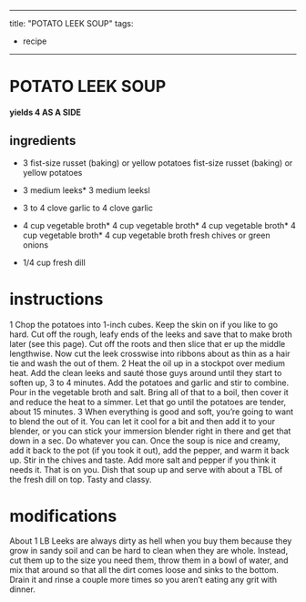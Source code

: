 

	
---
title: "POTATO LEEK SOUP"
tags:
  - recipe
---
# POTATO LEEK SOUP
#### yields 4 AS A SIDE
## ingredients
* 3 fist-size russet (baking) or yellow potatoes fist-size russet (baking) or yellow potatoes
* 3 medium leeks* 3 medium leeksl

* 3 to 4 clove garlic to 4 clove garlic
* 4 cup vegetable broth* 4 cup vegetable broth* 4 cup vegetable broth* 4 cup vegetable broth* 4 cup vegetable broth fresh chives or green onions

* 1/4 cup fresh dill

# instructions
1 Chop the potatoes into 1-inch cubes. Keep the skin on if you like to go hard. Cut off the
rough, leafy ends of the leeks and save that    to make broth later (see this page). Cut off the
roots and then slice that  er up the middle lengthwise. Now cut the leek crosswise into
ribbons about as thin as a hair tie and wash the   out of them.
2 Heat the oil up in a stockpot over medium heat. Add the clean leeks and sauté those guys
around until they start to soften up, 3 to 4 minutes. Add the potatoes and garlic and stir to
combine. Pour in the vegetable broth and salt. Bring all of that to a boil, then cover it and
reduce the heat to a simmer. Let that go until the potatoes are tender, about 15 minutes.
3 When everything is good and soft, you’re going to want to blend the   out of it. You can
let it cool for a bit and then add it to your blender, or you can stick your immersion blender
right in there and get that    down in a sec. Do whatever you can. Once the soup is nice and
creamy, add it back to the pot (if you took it out), add the pepper, and warm it back up. Stir in
the chives and taste. Add more salt and pepper if you think it needs it. That    is on you.
Dish that soup up and serve with about a TBL of the fresh dill on top. Tasty and classy.

# modifications

About 1 LB
 Leeks are always dirty as hell when you buy them because they grow in sandy soil and can be hard to clean
when they are whole. Instead, cut them up to the size you need them, throw them in a bowl of water, and mix that
   around so that all the dirt comes loose and sinks to the bottom. Drain it and rinse a couple more times so you
aren’t eating any grit with dinner.
	

